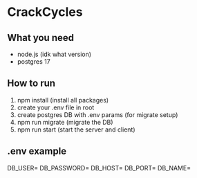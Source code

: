 # CrackCycles

## What you need
- node.js (idk what version)
- postgres 17

## How to run
1. npm install (install all packages)
2. create your .env file in root
3. create postgres DB with .env params (for migrate setup)
4. npm run migrate (migrate the DB)
5. npm run start (start the server and client)

## .env example
DB_USER=
DB_PASSWORD=
DB_HOST=
DB_PORT=
DB_NAME=